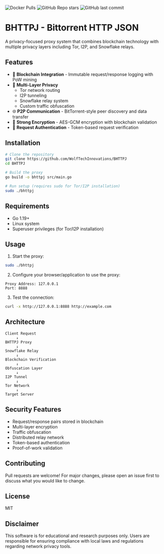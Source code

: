 ![Docker Pulls](https://img.shields.io/docker/pulls/wolftechinnovations/bhttpj-proxy)
![GitHub Repo stars](https://img.shields.io/github/stars/WolfTechInnovations/BHTTPJ?style=social)
![GitHub last commit](https://img.shields.io/github/last-commit/WolfTechInnovations/BHTTPJ)
# BHTTPJ - Bittorrent HTTP JSON

A privacy-focused proxy system that combines blockchain technology with multiple privacy layers including Tor, I2P, and Snowflake relays.

## Features

- 🔗 **Blockchain Integration** - Immutable request/response logging with PoW mining
- 🧅 **Multi-Layer Privacy**
  - Tor network routing
  - I2P tunneling
  - Snowflake relay system
  - Custom traffic obfuscation
- 🌐 **P2P Communication** - BitTorrent-style peer discovery and data transfer
- 🔐 **Strong Encryption** - AES-GCM encryption with blockchain validation
- 🎯 **Request Authentication** - Token-based request verification

## Installation

```bash
# Clone the repository
git clone https://github.com/WolfTechInnovations/BHTTPJ
cd BHTTPJ

# Build the proxy
go build -o bhttpj src/main.go

# Run setup (requires sudo for Tor/I2P installation)
sudo ./bhttpj
```

## Requirements

- Go 1.19+
- Linux system
- Superuser privileges (for Tor/I2P installation)

## Usage

1. Start the proxy:
```bash
sudo ./bhttpj
```

2. Configure your browser/application to use the proxy:
```
Proxy Address: 127.0.0.1
Port: 8888
```

3. Test the connection:
```bash
curl -x http://127.0.0.1:8888 http://example.com
```

## Architecture

```
Client Request
     ↓
BHTTPJ Proxy
     ↓
Snowflake Relay
     ↓
Blockchain Verification
     ↓
Obfuscation Layer
     ↓
I2P Tunnel
     ↓
Tor Network
     ↓
Target Server
```

## Security Features

- Request/response pairs stored in blockchain
- Multi-layer encryption
- Traffic obfuscation
- Distributed relay network
- Token-based authentication
- Proof-of-work validation

## Contributing

Pull requests are welcome! For major changes, please open an issue first to discuss what you would like to change.

## License

MIT

## Disclaimer

This software is for educational and research purposes only. Users are responsible for ensuring compliance with local laws and regulations regarding network privacy tools.